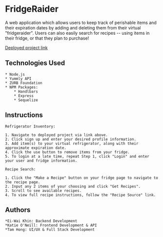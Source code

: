 # FridgeRaider

A web application which allows users to keep track of perishable items and their expiration dates by adding and deleting them from their virtual "fridgeraider". Users can also easily search for recipes -- using items in their fridge, or that they plan to purchase! 

[Deployed project link](https://immense-oasis-74443.herokuapp.com/)

## Technologies Used

    * Node.js
    * Yummly API
    * ZURB Foundation
    * NPM Packages:
        * Handlbars
        * Express
        * Sequelize

## Instructions

    Refrigerator Inventory:

    1. Navigate to deployed project via link above.
    2. Click sign up and enter your desired profile information.
    3. Add item(s) to your virtual refrigerator, along with their approximate expiration date.
    4. Click the use button to remove items from your fridge. 
    5. To login at a late time, repeat Step 1, click "Login" and enter your user and fridge information.

    Recipe Search:

    1. Click the "Make a Recipe" button on your fridge page to navigate to the recipe page.
    2. Input any 2 items of your choosing and click "Get Recipes".
    3. Scroll to see available recipes.
    4. To view full recipe instructions, follow the "Recipe Source" link. 

## Authors

    *Ei-Wai Khin: Backend Development  
    *Katie O'Neill: Frontend Development & API 
    *Tam Hong: UI/UX & Full Stack Development
        
